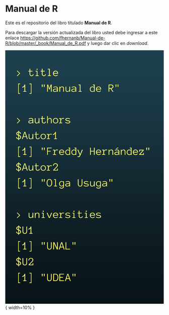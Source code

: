 # Manual de R

Este es el repositorio del libro titulado __Manual de R__.

Para descargar la versión actualizada del libro usted debe ingresar a este enlace https://github.com/fhernanb/Manual-de-R/blob/master/_book/Manual_de_R.pdf y luego dar clic en _download_.

![alt text](images/portada.png){ width=10% }
